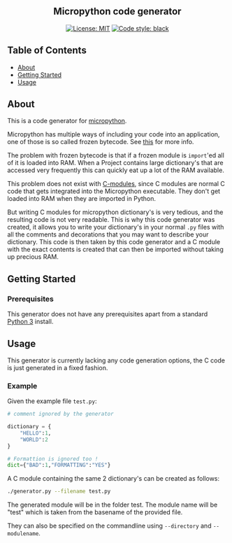 <h2 align="center">Micropython code generator</h2>

<p align="center">
<a href="https://github.com/peterzuger/code-generator-micropython/blob/master/LICENSE"><img alt="License: MIT" src="https://img.shields.io/github/license/peterzuger/code-generator-micropython"></a>
<a href="https://github.com/psf/black"><img alt="Code style: black" src="https://img.shields.io/badge/code%20style-black-000000.svg"></a>
</p>

## Table of Contents
+ [About](#about)
+ [Getting Started](#getting_started)
+ [Usage](#usage)

## About <a name = "about"></a>
This is a code generator for
[micropython](https://github.com/micropython/micropython).

Micropython has multiple ways of including your code into an
application, one of those is so called frozen bytecode. See
[this](https://docs.micropython.org/en/latest/reference/packages.html)
for more info.

The problem with frozen bytecode is that if a frozen module is
`import`'ed all of it is loaded into RAM. When a Project contains
large dictionary's that are accessed very frequently this can quickly
eat up a lot of the RAM available.

This problem does not exist with
[C-modules](https://docs.micropython.org/en/latest/develop/cmodules.html),
since C modules are normal C code that gets integrated into the
Micropython executable. They don't get loaded into RAM when they are
imported in Python.

But writing C modules for micropython dictionary's is very tedious,
and the resulting code is not very readable. This is why this code
generator was created, it allows you to write your dictionary's in
your normal `.py` files with all the comments and decorations that you
may want to describe your dictionary. This code is then taken by this
code generator and a C module with the exact contents is created that
can then be imported without taking up precious RAM.


## Getting Started <a name = "getting_started"></a>

### Prerequisites
This generator does not have any prerequisites apart from a standard
[Python 3](https://www.python.org/) install.


## Usage <a name = "usage"></a>
This generator is currently lacking any code generation options, the C
code is just generated in a fixed fashion.

### Example
Given the example file `test.py`:
```python
# comment ignored by the generator

dictionary = {
    "HELLO":1,
    "WORLD":2
}

# Formattion is ignored too !
dict={"BAD":1,"FORMATTING":"YES"}
```

A C module containing the same 2 dictionary's can be created as
follows:
```bash
./generator.py --filename test.py
```

The generated module will be in the folder test. The module name will
be "test" which is taken from the basename of the provided file.

They can also be specified on the commandline using `--directory` and
`--modulename`.
